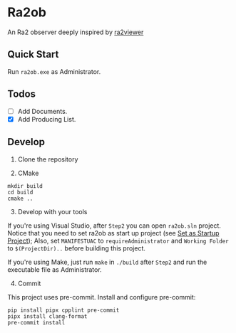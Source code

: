 # Ra2ob

An Ra2 observer deeply inspired by [ra2viewer](https://github.com/chenguokai/ra2viewer)

## Quick Start

Run `ra2ob.exe` as Administrator.

## Todos

- [ ] Add Documents.
- [x] Add Producing List.

## Develop

1. Clone the repository

2. CMake

```shell
mkdir build
cd build
cmake ..
```

3. Develop with your tools

If you're using Visual Studio, after `Step2` you can open `ra2ob.sln` project. Notice that you need to set ra2ob as start up project (see [Set as Startup Project](https://learn.microsoft.com/en-us/visualstudio/get-started/csharp/run-program?view=vs-2022#start-from-a-project)); Also, set `MANIFESTUAC` to `requireAdministrator` and `Working Folder` to `$(ProjectDir)..` before building this project.

If you're using Make, just run `make` in `./build` after `Step2` and run the executable file as Administrator.

4. Commit

This project uses pre-commit. Install and configure pre-commit:

```shell
pip install pipx cpplint pre-commit
pipx install clang-format
pre-commit install
```
